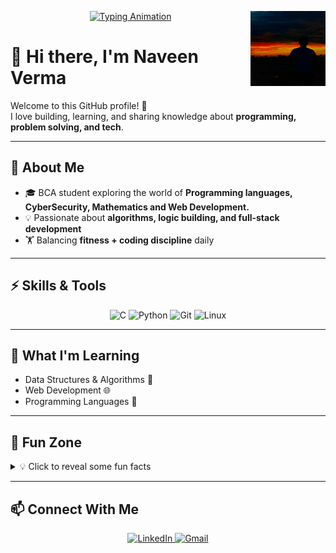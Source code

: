 <p align="center">
  <img align="right" src="https://github.com/worknaveenverma/worknaveenverma/blob/f9fb85035021d486e1d210669593eb6c333e97a0/IMG-20250904-WA0010.jpg" width="120" height="120" alt="Profile Photo">
  <a href="https://github.com/worknaveenverma">
    <img src="https://readme-typing-svg.herokuapp.com?size=25&color=F70058&center=true&vCenter=true&width=500&lines=Coder+%7C+Learner+%7C+Fitness" alt="Typing Animation">
  </a>
</p>

# 👋 Hi there, I'm Naveen Verma

Welcome to this GitHub profile! 🚀  
I love building, learning, and sharing knowledge about **programming, problem solving, and tech**.

---

## 🚀 About Me
- 🎓 BCA student exploring the world of **Programming languages, CyberSecurity, Mathematics and Web Development.**
- 💡 Passionate about **algorithms, logic building, and full-stack development**
- 🏋️ Balancing **fitness + coding discipline** daily

---

## ⚡ Skills & Tools
<p align="center">
  <img src="https://img.shields.io/badge/C-00599C?style=for-the-badge&logo=c&logoColor=white" alt="C"/>
  <img src="https://img.shields.io/badge/Python-3776AB?style=for-the-badge&logo=python&logoColor=white" alt="Python"/>
  <img src="https://img.shields.io/badge/Git-F05032?style=for-the-badge&logo=git&logoColor=white" alt="Git"/>
  <img src="https://img.shields.io/badge/Linux-FCC624?style=for-the-badge&logo=linux&logoColor=black" alt="Linux"/>
</p>

---

## 🌱 What I'm Learning
- Data Structures & Algorithms 🧩
- Web Development 🌐
- Programming Languages 🤝

---

## 🎯 Fun Zone
<details>
<summary>💡 Click to reveal some fun facts</summary>

- Treating coding like gym training – discipline > motivation 💪  
- Keyboard shortcuts are a superpower ⚡  
- Always down to debug code at 2 AM 🌙  

</details>

---

## 📫 Connect With Me
<p align="center">
  <a href="https://www.linkedin.com/in/naveen-verma-084071386">
    <img src="https://img.shields.io/badge/LinkedIn-0A66C2?style=for-the-badge&logo=linkedin&logoColor=white" alt="LinkedIn"/>
  </a>
  <a href="mailto:work.naveenverma@gmail.com">
    <img src="https://img.shields.io/badge/Gmail-EB4335?style=for-the-badge&logo=gmail&logoColor=white" alt="Gmail"/>
  </a>
</p>
